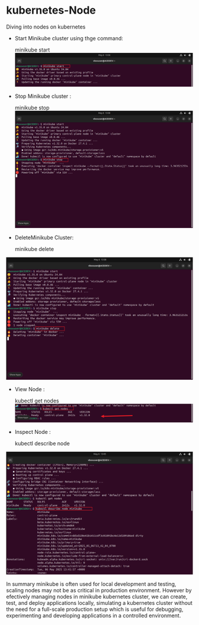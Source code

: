 # kubernetes-Node
Diving into nodes on kubernetes

* Start Minikube cluster using thge command:
   
    minikube start
![1](./img/1a.png)

* Stop Minikube cluster :

    minikube stop
![1](./img/1b.png)

* DeleteMinikube Cluster:
    
    minikube delete

![1](./img/1c.png)
* View Node :
   
    kubectl get nodes
![1](./img/1d.png)

* Inspect Node :

    kubectl describe node <minikube>


![1](./img/1e.png)

 In summary minikube is often used for local development and testing, scaling nodes may not be as critical in production environment. However by efectively managing nodes in minikube kubernetes cluster, we can create, test, and deploy applications locally, simulating a kubernetes cluster without the need for a full-scale production setup which is useful for debugging, experimenting and developing applications in a controlled environment.